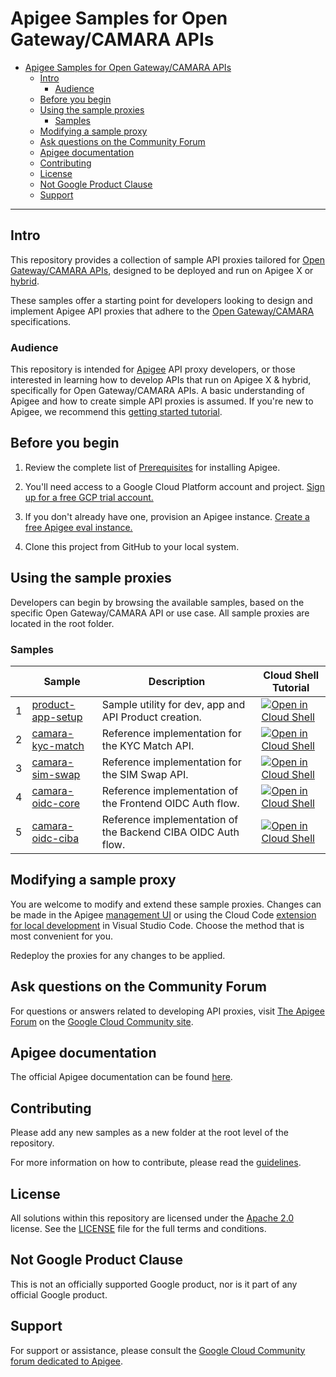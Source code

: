 # Apigee Samples for Open Gateway/CAMARA APIs

- [Apigee Samples for Open Gateway/CAMARA APIs](#apigee-samples-for-open-gatewaycamara-apis)
  - [Intro](#intro)
    - [Audience](#audience)
  - [Before you begin](#before-you-begin)
  - [Using the sample proxies](#using-the-sample-proxies)
    - [Samples](#samples)
  - [Modifying a sample proxy](#modifying-a-sample-proxy)
  - [Ask questions on the Community Forum](#ask-questions-on-the-community-forum)
  - [Apigee documentation](#apigee-documentation)
  - [Contributing](#contributing)
  - [License](#license)
  - [Not Google Product Clause](#not-google-product-clause)
  - [Support](#support)

---

## <a name="intro"></a>Intro

This repository provides a collection of sample API proxies tailored for [Open Gateway/CAMARA APIs](https://github.com/camaraproject), designed to be deployed and run on Apigee X or [hybrid](https://cloud.google.com/apigee/docs/hybrid/latest/what-is-hybrid).

These samples offer a starting point for developers looking to design and implement Apigee API proxies that adhere to the [Open Gateway/CAMARA](https://github.com/camaraproject) specifications.

### <a name="who"></a>Audience

This repository is intended for [Apigee](https://cloud.google.com/apigee) API proxy developers, or those interested in learning how to develop APIs that run on Apigee X & hybrid, specifically for Open Gateway/CAMARA APIs. A basic understanding of Apigee and how to create simple API proxies is assumed. If you're new to Apigee, we recommend this [getting started tutorial](https://cloud.google.com/apigee/docs/api-platform/get-started/get-started).

## <a name="before"></a>Before you begin

1.  Review the complete list of [Prerequisites](https://cloud.google.com/apigee/docs/api-platform/get-started/prerequisites) for installing Apigee.

2.  You'll need access to a Google Cloud Platform account and project. [Sign up for a free GCP trial account.](https://console.cloud.google.com/freetrial)

3.  If you don't already have one, provision an Apigee instance. [Create a free Apigee eval instance.](https://apigee.google.com/setup/eval)

4.  Clone this project from GitHub to your local system.

## <a name="using"></a>Using the sample proxies

Developers can begin by browsing the available samples, based on the specific Open Gateway/CAMARA API or use case. All sample proxies are located in the root folder.

### <a name="samples"></a>Samples

|     | Sample                                 | Description                                                  | Cloud Shell Tutorial                                                                                                                                                                                                                                                                                                     |
| --- | -------------------------------------- | ------------------------------------------------------------ | ------------------------------------------------------------------------------------------------------------------------------------------------------------------------------------------------------------------------------------------------------------------------------------------------------------------------ |
| 1   | [product-app-setup](product-app-setup) | Sample utility for dev, app and API Product creation.        | [![Open in Cloud Shell](https://gstatic.com/cloudssh/images/open-btn.png)](https://ssh.cloud.google.com/cloudshell/open?cloudshell_git_repo=https://github.com/carlosmscabral/apigee-camara-staging&cloudshell_git_branch=main&cloudshell_workspace=.&cloudshell_tutorial=product-app-setup/docs/cloudshell-tutorial.md) |
| 2   | [camara-kyc-match](camara-kyc-match)   | Reference implementation for the KYC Match API.              | [![Open in Cloud Shell](https://gstatic.com/cloudssh/images/open-btn.png)](https://ssh.cloud.google.com/cloudshell/open?cloudshell_git_repo=https://github.com/carlosmscabral/apigee-camara-staging&cloudshell_git_branch=main&cloudshell_workspace=.&cloudshell_tutorial=camara-kyc-match/docs/cloudshell-tutorial.md)  |
| 3   | [camara-sim-swap](camara-sim-swap)     | Reference implementation for the SIM Swap API.               | [![Open in Cloud Shell](https://gstatic.com/cloudssh/images/open-btn.png)](https://ssh.cloud.google.com/cloudshell/open?cloudshell_git_repo=https://github.com/carlosmscabral/apigee-camara-staging&cloudshell_git_branch=main&cloudshell_workspace=.&cloudshell_tutorial=camara-sim-swap/docs/cloudshell-tutorial.md)   |
| 4   | [camara-oidc-core](camara-oidc-core)   | Reference implementation of the Frontend OIDC Auth flow.     | [![Open in Cloud Shell](https://gstatic.com/cloudssh/images/open-btn.png)](https://ssh.cloud.google.com/cloudshell/open?cloudshell_git_repo=https://github.com/carlosmscabral/apigee-camara-staging&cloudshell_git_branch=main&cloudshell_workspace=.&cloudshell_tutorial=camara-oidc-core/docs/cloudshell-tutorial.md)  |
| 5   | [camara-oidc-ciba](camara-oidc-ciba)   | Reference implementation of the Backend CIBA OIDC Auth flow. | [![Open in Cloud Shell](https://gstatic.com/cloudssh/images/open-btn.png)](https://ssh.cloud.google.com/cloudshell/open?cloudshell_git_repo=https://github.com/carlosmscabral/apigee-camara-staging&cloudshell_git_branch=main&cloudshell_workspace=.&cloudshell_tutorial=camara-oidc-ciba/docs/cloudshell-tutorial.md)  |

## <a name="modifying"></a>Modifying a sample proxy

You are welcome to modify and extend these sample proxies. Changes can be made in the Apigee [management UI](https://cloud.google.com/apigee/docs/api-platform/develop/ui-edit-proxy) or using the Cloud Code [extension for local development](https://cloud.google.com/apigee/docs/api-platform/local-development/setup) in Visual Studio Code. Choose the method that is most convenient for you.

Redeploy the proxies for any changes to be applied.

## <a name="ask"></a>Ask questions on the Community Forum

For questions or answers related to developing API proxies, visit [The Apigee Forum](https://www.googlecloudcommunity.com/gc/Apigee/bd-p/cloud-apigee) on the [Google Cloud Community site](https://www.googlecloudcommunity.com/).

## <a name="docs"></a>Apigee documentation

The official Apigee documentation can be found [here](https://cloud.google.com/apigee/docs).

## <a name="contributing"></a>Contributing

Please add any new samples as a new folder at the root level of the repository.

For more information on how to contribute, please read the [guidelines](./CONTRIBUTING.md).

## License

All solutions within this repository are licensed under the [Apache 2.0](https://www.apache.org/licenses/LICENSE-2.0) license. See the [LICENSE](./LICENSE.txt) file for the full terms and conditions.

## Not Google Product Clause

This is not an officially supported Google product, nor is it part of any official Google product.

## Support

For support or assistance, please consult the [Google Cloud Community forum dedicated to Apigee](https://www.googlecloudcommunity.com/gc/Apigee/bd-p/cloud-apigee).
